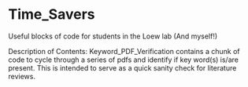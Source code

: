 # Time_Savers
Useful blocks of code for students in the Loew lab (And myself!)

Description of Contents:
Keyword_PDF_Verification contains a chunk of code to cycle through a series of pdfs and identify if key word(s) is/are present. This is intended to serve as a quick sanity check for literature reviews. 
